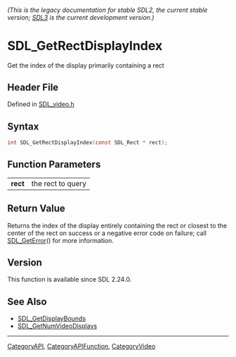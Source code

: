 ###### (This is the legacy documentation for stable SDL2, the current stable version; [SDL3](https://wiki.libsdl.org/SDL3/) is the current development version.)
# SDL_GetRectDisplayIndex

Get the index of the display primarily containing a rect

## Header File

Defined in [SDL_video.h](https://github.com/libsdl-org/SDL/blob/SDL2/include/SDL_video.h)

## Syntax

```c
int SDL_GetRectDisplayIndex(const SDL_Rect * rect);

```

## Function Parameters

|              |                   |
| ------------ | ----------------- |
| **rect**     | the rect to query |

## Return Value

Returns the index of the display entirely containing the rect or closest to
the center of the rect on success or a negative error code on failure; call
[SDL_GetError](SDL_GetError)() for more information.

## Version

This function is available since SDL 2.24.0.

## See Also

- [SDL_GetDisplayBounds](SDL_GetDisplayBounds)
- [SDL_GetNumVideoDisplays](SDL_GetNumVideoDisplays)

----
[CategoryAPI](CategoryAPI), [CategoryAPIFunction](CategoryAPIFunction), [CategoryVideo](CategoryVideo)

